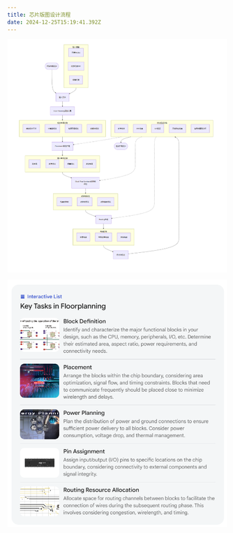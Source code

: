 ```yaml
---
title: 芯片版图设计流程
date: 2024-12-25T15:19:41.392Z
---
```


![Snipaste_2024-12-25_23-01-46.png](https://github.com/movitecc/tinymind-blog/blob/main/assets/images/2024-12-25/1735138928399.png?raw=true)

![Snipaste_2024-12-25_23-18-43.png](https://github.com/movitecc/tinymind-blog/blob/main/assets/images/2024-12-25/1735139957072.png?raw=true)
